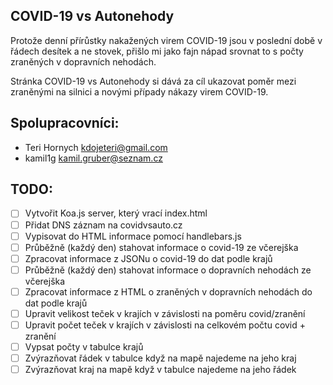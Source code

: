 ## COVID-19 vs Autonehody

Protože denní přírůstky nakažených virem COVID-19 jsou v poslední době v řádech desítek a ne stovek, přišlo mi jako fajn nápad srovnat to s počty zraněných v dopravních nehodách.

Stránka COVID-19 vs Autonehody si dává za cíl ukazovat poměr mezi zraněnými na silnici a novými případy nákazy virem COVID-19.

## Spolupracovníci:
* Teri Hornych <kdojeteri@gmail.com>
* kamil1g <kamil.gruber@seznam.cz> 

## TODO:
* [ ] Vytvořit Koa.js server, který vrací index.html
* [ ] Přidat DNS záznam na covidvsauto.cz
* [ ] Vypisovat do HTML informace pomocí handlebars.js
* [ ] Průběžně (každý den) stahovat informace o covid-19 ze včerejška
* [ ] Zpracovat informace z JSONu o covid-19 do dat podle krajů
* [ ] Průběžně (každý den) stahovat informace o dopravních nehodách ze včerejška
* [ ] Zpracovat informace z HTML o zraněných v dopravních nehodách do dat podle krajů
* [ ] Upravit velikost teček v krajích v závislosti na poměru covid/zranění
* [ ] Upravit počet teček v krajích v závislosti na celkovém počtu covid + zranění
* [ ] Vypsat počty v tabulce krajů
* [ ] Zvýrazňovat řádek v tabulce když na mapě najedeme na jeho kraj
* [ ] Zvýrazňovat kraj na mapě když v tabulce najedeme na jeho řádek
